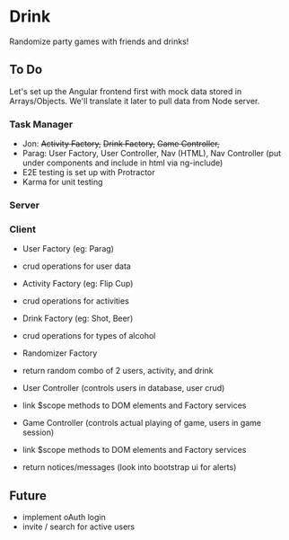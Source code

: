 # Drink
Randomize party games with friends and drinks!

## To Do
Let's set up the Angular frontend first with mock data stored in Arrays/Objects. We'll translate it later to pull data from Node server.

### Task Manager
- Jon: ~~Activity Factory,~~ ~~Drink Factory,~~ ~~Game Controller,~~ 
- Parag: User Factory, User Controller, Nav (HTML), Nav Controller (put under components and include in html via ng-include)
- E2E testing is set up with Protractor
- Karma for unit testing

### Server

### Client
- User Factory (eg: Parag)
 - crud operations for user data

- Activity Factory (eg: Flip Cup)
 - crud operations for activities

- Drink Factory (eg: Shot, Beer)
 - crud operations for types of alcohol

- Randomizer Factory
 - return random combo of 2 users, activity, and drink

- User Controller (controls users in database, user crud)
 - link $scope methods to DOM elements and Factory services

- Game Controller (controls actual playing of game, users in game session)
 - link $scope methods to DOM elements and Factory services
 - return notices/messages (look into bootstrap ui for alerts)

## Future
- implement oAuth login
- invite / search for active users

